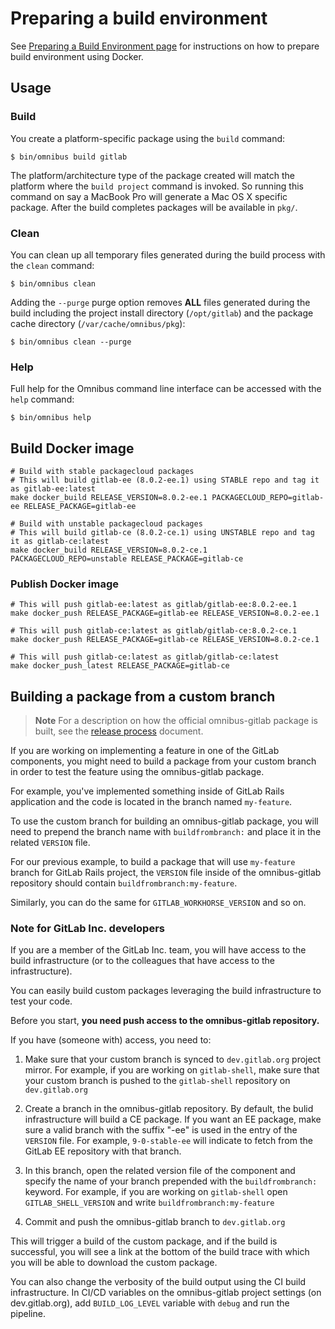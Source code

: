 # Preparing a build environment

See [Preparing a Build Environment page](prepare-build-environment.md)
for instructions on how to prepare build environment using Docker.

## Usage

### Build

You create a platform-specific package using the `build` command:

```shell
$ bin/omnibus build gitlab
```

The platform/architecture type of the package created will match the platform
where the `build project` command is invoked. So running this command on say a
MacBook Pro will generate a Mac OS X specific package. After the build
completes packages will be available in `pkg/`.

### Clean

You can clean up all temporary files generated during the build process with
the `clean` command:

```shell
$ bin/omnibus clean
```

Adding the `--purge` purge option removes __ALL__ files generated during the
build including the project install directory (`/opt/gitlab`) and
the package cache directory (`/var/cache/omnibus/pkg`):

```shell
$ bin/omnibus clean --purge
```

### Help

Full help for the Omnibus command line interface can be accessed with the
`help` command:

```shell
$ bin/omnibus help
```

## Build Docker image

```shell
# Build with stable packagecloud packages
# This will build gitlab-ee (8.0.2-ee.1) using STABLE repo and tag it as gitlab-ee:latest
make docker_build RELEASE_VERSION=8.0.2-ee.1 PACKAGECLOUD_REPO=gitlab-ee RELEASE_PACKAGE=gitlab-ee

# Build with unstable packagecloud packages
# This will build gitlab-ce (8.0.2-ce.1) using UNSTABLE repo and tag it as gitlab-ce:latest
make docker_build RELEASE_VERSION=8.0.2-ce.1 PACKAGECLOUD_REPO=unstable RELEASE_PACKAGE=gitlab-ce
```

### Publish Docker image

```shell
# This will push gitlab-ee:latest as gitlab/gitlab-ee:8.0.2-ee.1
make docker_push RELEASE_PACKAGE=gitlab-ee RELEASE_VERSION=8.0.2-ee.1

# This will push gitlab-ce:latest as gitlab/gitlab-ce:8.0.2-ce.1
make docker_push RELEASE_PACKAGE=gitlab-ce RELEASE_VERSION=8.0.2-ce.1

# This will push gitlab-ce:latest as gitlab/gitlab-ce:latest
make docker_push_latest RELEASE_PACKAGE=gitlab-ce
```

## Building a package from a custom branch

>**Note** For a description on how the official omnibus-gitlab package is built,
see the [release process](../release/README.md) document.

If you are working on implementing a feature in one of the GitLab components,
you might need to build a package from your custom branch in order to test the
feature using the omnibus-gitlab package.

For example, you've implemented something inside of GitLab Rails application and
the code is located in the branch named `my-feature`.

To use the custom branch for building an omnibus-gitlab package, you will need
to prepend the branch name with `buildfrombranch:` and place it in the
related `VERSION` file.

For our previous example, to build a package that will use `my-feature` branch
for GitLab Rails project, the `VERSION` file inside of the omnibus-gitlab
repository should contain `buildfrombranch:my-feature`.

Similarly, you can do the same for `GITLAB_WORKHORSE_VERSION` and so on.

### Note for GitLab Inc. developers

If you are a member of the GitLab Inc. team, you will have access to the build
infrastructure (or to the colleagues that have access to the infrastructure).

You can easily build custom packages leveraging the build infrastructure to test
your code.

Before you start,
**you need push access to the omnibus-gitlab repository.**

If you have (someone with) access, you need to:

1. Make sure that your custom branch is synced to `dev.gitlab.org` project
mirror. For example, if you are working on `gitlab-shell`, make sure that your
custom branch is pushed to the `gitlab-shell` repository on `dev.gitlab.org`
1. Create a branch in the omnibus-gitlab repository. By default, the bulid
infrastructure will build a CE package. If you want an EE package, make sure a valid
branch with the suffix "-ee" is used in the entry of the `VERSION` file. For example,
`9-0-stable-ee` will indicate to fetch from the GitLab EE repository with that branch.

1. In this branch, open the related version file of the component and specify
the name of your branch prepended with the `buildfrombranch:` keyword.
For example, if you are working on `gitlab-shell` open `GITLAB_SHELL_VERSION`
and write `buildfrombranch:my-feature`
1. Commit and push the omnibus-gitlab branch to `dev.gitlab.org`

This will trigger a build of the custom package, and if the build is
successful, you will see a link at the bottom of the build trace with which you
will be able to download the custom package.

You can also change the verbosity of the build output using the CI build infrastructure.
In CI/CD variables on the omnibus-gitlab project settings (on dev.gitlab.org), add
`BUILD_LOG_LEVEL` variable with `debug` and run the pipeline.
